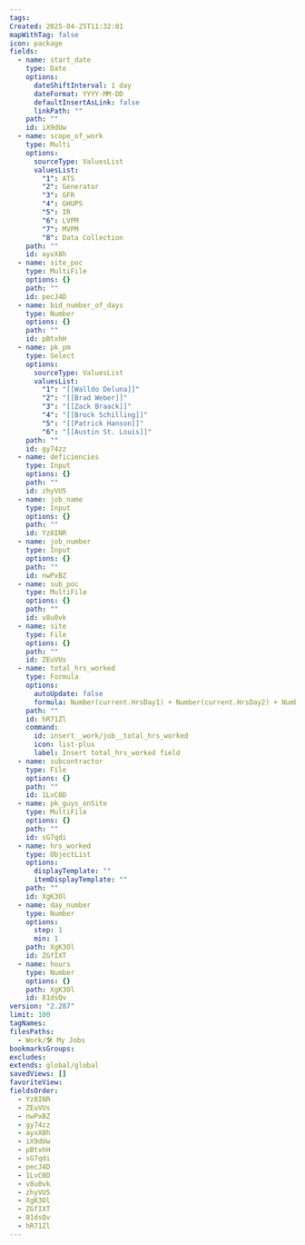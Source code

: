 ```yaml
---
tags: 
Created: 2025-04-25T11:32:01
mapWithTag: false
icon: package
fields:
  - name: start_date
    type: Date
    options:
      dateShiftInterval: 1 day
      dateFormat: YYYY-MM-DD
      defaultInsertAsLink: false
      linkPath: ""
    path: ""
    id: iX9dUw
  - name: scope_of_work
    type: Multi
    options:
      sourceType: ValuesList
      valuesList:
        "1": ATS
        "2": Generator
        "3": GFR
        "4": GHUPS
        "5": IR
        "6": LVPM
        "7": MVPM
        "8": Data Collection
    path: ""
    id: ayxX8h
  - name: site_poc
    type: MultiFile
    options: {}
    path: ""
    id: pecJ4D
  - name: bid_number_of_days
    type: Number
    options: {}
    path: ""
    id: pBtxhH
  - name: pk_pm
    type: Select
    options:
      sourceType: ValuesList
      valuesList:
        "1": "[[Walldo Deluna]]"
        "2": "[[Brad Weber]]"
        "3": "[[Zack Braack]]"
        "4": "[[Brock Schilling]]"
        "5": "[[Patrick Hanson]]"
        "6": "[[Austin St. Louis]]"
    path: ""
    id: gy74zz
  - name: deficiencies
    type: Input
    options: {}
    path: ""
    id: zhyVU5
  - name: job_name
    type: Input
    options: {}
    path: ""
    id: Yz8INR
  - name: job_number
    type: Input
    options: {}
    path: ""
    id: nwPxBZ
  - name: sub_poc
    type: MultiFile
    options: {}
    path: ""
    id: v8u0vk
  - name: site
    type: File
    options: {}
    path: ""
    id: ZEuVUs
  - name: total_hrs_worked
    type: Formula
    options:
      autoUpdate: false
      formula: Number(current.HrsDay1) + Number(current.HrsDay2) + Number(current.HrsDay3) + Number(current.HrsDay4) + Number(current.HrsDay5) + Number(current.HrsDay6) + Number(current.HrsDay7) +  Number(current.HrsDay8) + Number(current.HrsDay9) + Number(current.HrsDay10)
    path: ""
    id: hR71Zl
    command:
      id: insert__work/job__total_hrs_worked
      icon: list-plus
      label: Insert total_hrs_worked field
  - name: subcontractor
    type: File
    options: {}
    path: ""
    id: 1LvC0D
  - name: pk_guys_onSite
    type: MultiFile
    options: {}
    path: ""
    id: sG7qdi
  - name: hrs_worked
    type: ObjectList
    options:
      displayTemplate: ""
      itemDisplayTemplate: ""
    path: ""
    id: XgK3Ol
  - name: day_number
    type: Number
    options:
      step: 1
      min: 1
    path: XgK3Ol
    id: ZGfIXT
  - name: hours
    type: Number
    options: {}
    path: XgK3Ol
    id: 81dsQv
version: "2.287"
limit: 100
tagNames: 
filesPaths:
  - Work/🛠 My Jobs
bookmarksGroups: 
excludes: 
extends: global/global
savedViews: []
favoriteView: 
fieldsOrder:
  - Yz8INR
  - ZEuVUs
  - nwPxBZ
  - gy74zz
  - ayxX8h
  - iX9dUw
  - pBtxhH
  - sG7qdi
  - pecJ4D
  - 1LvC0D
  - v8u0vk
  - zhyVU5
  - XgK3Ol
  - ZGfIXT
  - 81dsQv
  - hR71Zl
---
```

